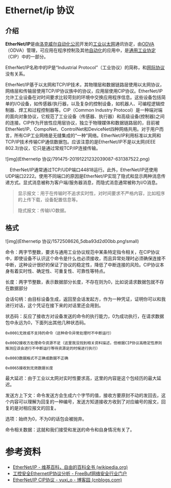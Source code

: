 # Ethernet/ip 协议

## 介绍

**EtherNet/IP**是由[洛克威尔自动化公司](https://zh.wikipedia.org/wiki/洛克威爾自動化公司)开发的[工业以太网](https://zh.wikipedia.org/wiki/工業乙太網)通讯协定，由[ODVA](https://zh.wikipedia.org/w/index.php?title=ODVA&action=edit&redlink=1)（ODVA）管理，可应用在程序控制及其他[自动化](https://zh.wikipedia.org/wiki/自動化)的应用中，是[通用工业协定](https://zh.wikipedia.org/wiki/通用工業協定)（CIP）中的一部分。

EtherNet/IP名称中的IP是“Industrial Protocol”（工业协议）的简称，和[网际协议](https://zh.wikipedia.org/wiki/網際協議)没有关系。

EtherNet/IP基于以太网和TCP/IP技术，其物理层和数据链路层使用以太网协议，网络层和传输层使用TCP/IP协议族中的协议，应用层使用CIP协议。EtherNet/IP允许工业设备在对时间要求比较苛刻的环境中交换应用程序信息。这些设备包括简单的I/O设备，如传感器/执行器，以及复杂的控制设备，如机器人、可编程逻辑控制器、焊工和过程控制器等。CIP（Common Industry Protocol）是一种端对端的面向对象协议，它规范了工业设备（传感器、执行器）和高级设备(控制器)之间的连接。CIP作为开放性应用层协议，独立于物理媒体和数据链路层的，目前被EtherNet/IP、CompoNet、ControlNet和DeviceNet四种网络共用。对于用户而言，所有CIP工业网络是无缝集成的“一种”网络。EtherNet/IP利用标准以太网和TCP/IP技术传输CIP通信数据包。应该注意的是EtherNet/IP不是以太网(IEEE 802.3)协议，它只是通过常规TCP/IP连接传输。

![img](Ethernetip 协议/791475-20191221232039087-631387522.png)

　EtherNet/IP通常通过TCP/UDP端口44818运行。此外，EtherNet/IP还使用UDP端口2222。使用不同端口的原因是EtherNet/IP实现了隐式和显示两种消息传递方式。显式消息被称为客户端/服务器消息，而隐式消息通常被称为I/O消息。

> 显示报文：用于在传输时不追求实时性，对时间要求不严格内容，比如程序的上传下载，设备配置信息等。
>
> 隐式报文：传输I/O数据。

## 格式

![img](Ethernetip 协议/1572508626_5dba93d2d00bb.png!small)

命令：两字节整数，要求与通用工业协议规范中某条特定指令相关，在CIP协议中，即使设备不认识这个命令是什么也必须接收，而且异常处理时必须确保连接不中断，这种设计很好的保证了协议的稳定性，降低了中断连接的风险。CIP协议本身有着实时性、确定性、可重复性、可靠性等特点。

长度：两字节整数，表示数据部分长度，不存在则为0，比如说请求数据包就不存在数据部分

会话句柄：由目标设备生成，返回至会话发起方，作为一种凭证，证明你可以和我进行对话，这个凭证在接下来的对话里还会用到。

状态码：反应了接收方对设备发送的命令的执行能力，0为成功执行，在请求数据包中永远为0，下面列出其他几种状态码。

```
0x0001无效或不支持的命令（这种命令异常处理时不中断运行）

0x0002接收方处理命令资源不足（这里我没找到相关资料描述，但根据CIP协议高稳定性原则推测应该会进行不中断运行等待资源足的时候进行执行）

0x0003数据格式不正确或数据不正确

0x0065接收到无效数据长度
```

最大延迟：由于工业以太网对实时性要求高，这里的内容是这个包经历的最大延迟。

发送方上下文：命令发送方会生成六个字节的值，接收方要原封不动的发回去，这个内容可以理解为回复的一种编号，发送方知道接收方收到了对应编号的报文，回复的是对相应报文的回复。

选项：始终为0，不为0的话包会被抛弃。

命令相关数据：这就和我们接受和发送的命令和自身情况有关了。

# 参考资料

+ [EtherNet/IP - 维基百科，自由的百科全书 (wikipedia.org)](https://zh.wikipedia.org/wiki/EtherNet/IP)
+ [工控安全EthernetIP协议分析 - FreeBuf网络安全行业门户](https://www.freebuf.com/articles/ics-articles/218674.html)
+ [EtherNet/IP CIP协议 - yuxi_o - 博客园 (cnblogs.com)](https://www.cnblogs.com/embedded-linux/p/12078664.html)

